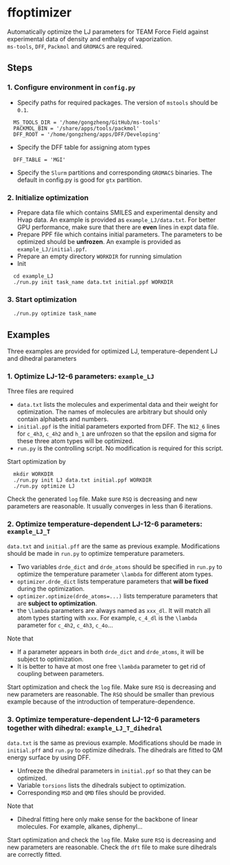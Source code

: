 # ffoptimizer
Automatically optimize the LJ parameters for TEAM Force Field against experimental data of density and enthalpy of vaporization.  
`ms-tools`, `DFF`, `Packmol` and `GROMACS` are required.

## Steps

### 1. Configure environment in `config.py`
* Specify paths for required packages.
  The version of `mstools` should be `0.1`.
```
  MS_TOOLS_DIR = '/home/gongzheng/GitHub/ms-tools'
  PACKMOL_BIN = '/share/apps/tools/packmol'
  DFF_ROOT = '/home/gongzheng/apps/DFF/Developing'
```
* Specify the DFF table for assigning atom types
```
  DFF_TABLE = 'MGI'
```
* Specify the `Slurm` partitions and corresponding `GROMACS` binaries.
  The default in config.py is good for `gtx` partition.

### 2. Initialize optimization
* Prepare data file which contains SMILES and experimental density and Hvap data.
  An example is provided as `example_LJ/data.txt`.
  For better GPU performance, make sure that there are **even** lines in expt data file.
* Prepare PPF file which contains initial parameters.
  The parameters to be optimized should be **unfrozen**.
  An example is provided as `example_LJ/initial.ppf`.
* Prepare an empty directory `WORKDIR` for running simulation
* Init
```
  cd example_LJ
  ./run.py init task_name data.txt initial.ppf WORKDIR
```

### 3. Start optimization
```
  ./run.py optimize task_name
```

## Examples
Three examples are provided for optimized LJ, temperature-dependent LJ and dihedral parameters

### 1. Optimize LJ-12-6 parameters: `example_LJ`
Three files are required
* `data.txt` lists the molecules and experimental data and their weight for optimization.
  The names of molecules are arbitrary but should only contain alphabets and numbers.
* `initial.ppf` is the initial parameters exported from DFF.
  The `N12_6` lines for `c_4h3`, `c_4h2` and `h_1` are unfrozen
  so that the epsilon and sigma for these three atom types will be optimized.
* `run.py` is the controlling script. No modification is required for this script.

Start optimization by
```
  mkdir WORKDIR
  ./run.py init LJ data.txt initial.ppf WORKDIR
  ./run.py optimize LJ
```

Check the generated `log` file. Make sure `RSQ` is decreasing and new parameters are reasonable.
It usually converges in less than 6 iterations.

### 2. Optimize temperature-dependent LJ-12-6 parameters: `example_LJ_T`
`data.txt` and `initial.pff` are the same as previous example. Modifications should be made in `run.py` to optimize temperature parameters.
* Two variables `drde_dict` and `drde_atoms` should be specified in `run.py` to optimize the temperature parameter `\lambda` for different atom types.
* `optimizer.drde_dict` lists temperature parameters that **will be fixed** during the optimization.
* `optimizer.optimize(drde_atoms=...)` lists temperature parameters that are **subject to optimization**.
* the `\lambda` parameters are always named as `xxx_dl`. It will match all atom types starting with `xxx`.
  For example, `c_4_dl` is the `\lambda` parameter for `c_4h2`, `c_4h3`, `c_4o`...

Note that
* If a parameter appears in both `drde_dict` and `drde_atoms`, it will be subject to optimization.
* It is better to have at most one free `\lambda` parameter to get rid of coupling between parameters.

Start optimization and check the `log` file. Make sure `RSQ` is decreasing and new parameters are reasonable.
The `RSQ` should be smaller than previous example because of the introduction of temperature-dependence.

### 3. Optimize temperature-dependent LJ-12-6 parameters together with dihedral: `example_LJ_T_dihedral`
`data.txt` is the same as previous example. Modifications should be made in `initial.pff` and `run.py` to optimize dihedrals.
The dihedrals are fitted to QM energy surface by using DFF.
* Unfreeze the dihedral parameters in `initial.ppf` so that they can be optimized.
* Variable `torsions` lists the dihedrals subject to optimization.
* Corresponding `MSD` and `QMD` files should be provided.

Note that
* Dihedral fitting here only make sense for the backbone of linear molecules. For example, alkanes, diphenyl...

Start optimization and check the `log` file. Make sure `RSQ` is decreasing and new parameters are reasonable.
Check the `dft` file to make sure dihedrals are correctly fitted.
